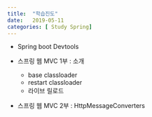 ```yaml
---
title:  "학습진도"
date:   2019-05-11
categories: [ Study Spring]
---
```


+ Spring boot Devtools
+ 스프링 웹 MVC 1부 : 소개
	+ base classloader
	+ restart classloader
	+ 라이브 릴로드

+ 스프링 웹 MVC 2부 : HttpMessageConverters
